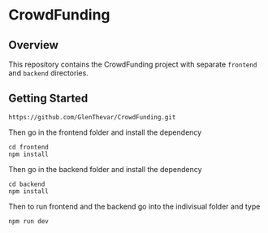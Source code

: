 # CrowdFunding

## Overview

This repository contains the CrowdFunding project with separate `frontend` and `backend` directories.

## Getting Started

```
https://github.com/GlenThevar/CrowdFunding.git
```

Then go in the frontend folder and install the dependency

```
cd frontend
npm install
```

Then go in the backend folder and install the dependency

```
cd backend
npm install
```

Then to run frontend and the backend go into the indivisual folder and type

```
npm run dev
```


